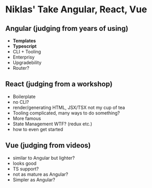 # Niklas' Take Angular, React, Vue

## Angular (judging from years of using)

* **Templates**
* **Typescript**
* CLI + Tooling
* Enterprisy
* Upgradebility
* Router?

## React (judging from a workshop)

* Boilerplate
* no CLI?
* render/generating HTML, JSX/TSX not my cup of tea
* Tooling complicated, many ways to do something?
* More famous
* State Management WTF? (redux etc.)
* how to even get started

## Vue (judging from videos)

* similar to Angular but lighter?
* looks good
* TS support?
* not as mature as Angular?
* Simpler as Angular?
